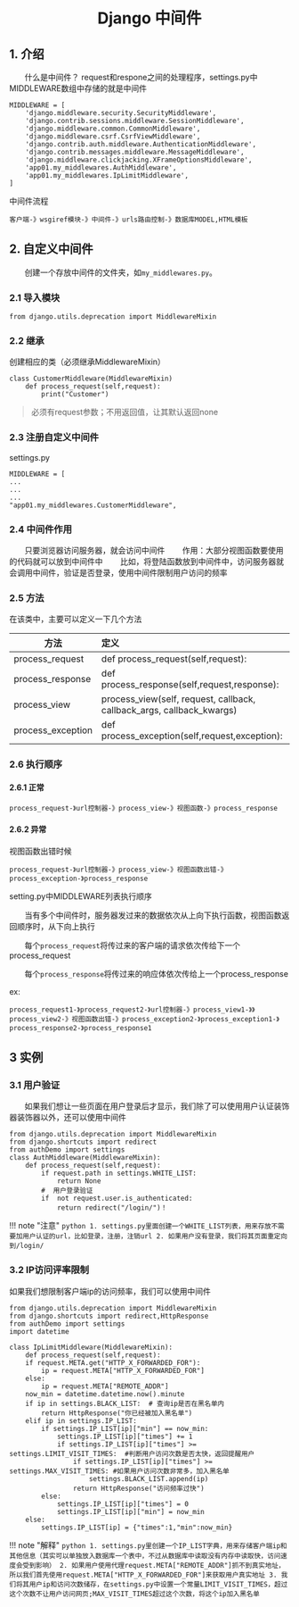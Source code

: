 <center><h1>Django 中间件</h1></center>

## 1. 介绍
&#160; &#160; &#160; &#160;什么是中间件？
request和respone之间的处理程序，settings.py中MIDDLEWARE数组中存储的就是中间件

```
MIDDLEWARE = [
    'django.middleware.security.SecurityMiddleware',
    'django.contrib.sessions.middleware.SessionMiddleware',
    'django.middleware.common.CommonMiddleware',
    'django.middleware.csrf.CsrfViewMiddleware',
    'django.contrib.auth.middleware.AuthenticationMiddleware',
    'django.contrib.messages.middleware.MessageMiddleware',
    'django.middleware.clickjacking.XFrameOptionsMiddleware',
    'app01.my_middlewares.AuthMiddleware',
    'app01.my_middlewares.IpLimitMiddleware',
]
```
中间件流程

```
客户端-》wsgiref模块-》中间件-》urls路由控制-》数据库MODEL,HTML模板
```

## 2. 自定义中间件
&#160; &#160; &#160; &#160;创建一个存放中间件的文件夹，如`my_middlewares.py`。

### 2.1 导入模块

```
from django.utils.deprecation import MiddlewareMixin
```
### 2.2 继承
创建相应的类（必须继承MiddlewareMixin）

```
class CustomerMiddleware(MiddlewareMixin)
    def process_request(self,request):
        print("Customer")
```
> 必须有request参数；不用返回值，让其默认返回none

### 2.3 注册自定义中间件
settings.py
```
MIDDLEWARE = [
...
...
...
"app01.my_middlewares.CustomerMiddleware",
```

### 2.4 中间件作用
&#160; &#160; &#160; &#160;只要浏览器访问服务器，就会访问中间件
&#160; &#160; &#160; &#160;作用：大部分视图函数要使用的代码就可以放到中间件中
&#160; &#160; &#160; &#160;比如，将登陆函数放到中间件中，访问服务器就会调用中间件，验证是否登录，使用中间件限制用户访问的频率

### 2.5 方法
在该类中，主要可以定义一下几个方法

方法|定义
---|:---
process_request	|def process_request(self,request):
process_response|	def process_response(self,request,response):
process_view	|process_view(self, request, callback, callback_args, callback_kwargs)
process_exception|	def process_exception(self,request,exception):


### 2.6 执行顺序
#### 2.6.1 正常

```
process_request-》url控制器-》process_view-》视图函数-》process_response
```

#### 2.6.2 异常
视图函数出错时候

```
process_request-》url控制器-》process_view-》视图函数出错-》process_exception-》process_response
```
setting.py中MIDDLEWARE列表执行顺序

&#160; &#160; &#160; &#160;当有多个中间件时，服务器发过来的数据依次从上向下执行函数，视图函数返回顺序时，从下向上执行

&#160; &#160; &#160; &#160;每个`process_request`将传过来的客户端的请求依次传给下一个process_request

&#160; &#160; &#160; &#160;每个`process_response`将传过来的响应体依次传给上一个process_response

ex:

```
process_request1-》process_request2-》url控制器-》process_view1-》》process_view2-》视图函数出错-》process_exception2-》process_exception1-》process_response2-》process_response1
```

## 3 实例
### 3.1 用户验证
&#160; &#160; &#160; &#160;如果我们想让一些页面在用户登录后才显示，我们除了可以使用用户认证装饰器装饰器以外，还可以使用中间件

```
from django.utils.deprecation import MiddlewareMixin
from django.shortcuts import redirect
from authDemo import settings
class AuthMiddleware(MiddlewareMixin):
    def process_request(self,request):
        if request.path in settings.WHITE_LIST:
            return None
        #  用户登录验证
        if  not request.user.is_authenticated:
            return redirect("/login/")！
```

!!! note "注意"
    ```python
    1. settings.py里面创建一个WHITE_LIST列表，用来存放不需要加用户认证的url，比如登录，注册，注销url
    2. 如果用户没有登录，我们将其页面重定向到/login/
    ```

### 3.2 IP访问评率限制
如果我们想限制客户端ip的访问频率，我们可以使用中间件

```
from django.utils.deprecation import MiddlewareMixin
from django.shortcuts import redirect,HttpResponse
from authDemo import settings
import datetime

class IpLimitMiddleware(MiddlewareMixin):
    def process_request(self,request):
    if request.META.get("HTTP_X_FORWARDED_FOR"):
        ip = request.META["HTTP_X_FORWARDED_FOR"]
    else:
        ip = request.META["REMOTE_ADDR"]
    now_min = datetime.datetime.now().minute
    if ip in settings.BLACK_LIST:  # 查询ip是否在黑名单内
        return HttpResponse("你已经被加入黑名单")
    elif ip in settings.IP_LIST:
        if settings.IP_LIST[ip]["min"] == now_min:
            settings.IP_LIST[ip]["times"] += 1
            if settings.IP_LIST[ip]["times"] >= settings.LIMIT_VISIT_TIMES:  #判断用户访问次数是否太快，返回提醒用户
                if settings.IP_LIST[ip]["times"] >= settings.MAX_VISIT_TIMES: #如果用户访问次数非常多，加入黑名单
                    settings.BLACK_LIST.append(ip)
                return HttpResponse("访问频率过快")
        else:
            settings.IP_LIST[ip]["times"] = 0
            settings.IP_LIST[ip]["min"] = now_min
    else:
        settings.IP_LIST[ip] = {"times":1,"min":now_min}
```

!!! note "解释"
    ```python
    1. settings.py里创建一个IP_LIST字典，用来存储客户端ip和其他信息（其实可以单独放入数据库一个表中，不过从数据库中读取没有内存中读取快，访问速度会受到影响）
    2. 如果用户使用代理request.META["REMOTE_ADDR"]抓不到真实地址，所以我们首先使用request.META["HTTP_X_FORWARDED_FOR"]来获取用户真实地址
    3. 我们将其用户ip和访问次数储存，在settings.py中设置一个常量LIMIT_VISIT_TIMES，超过这个次数不让用户访问网页;MAX_VISIT_TIMES超过这个次数，将这个ip加入黑名单
    ```

